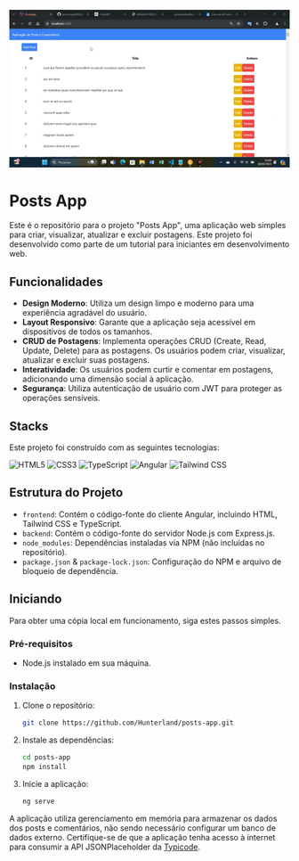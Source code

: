 ![Posts App Demo](/public/home.gif)


# Posts App

Este é o repositório para o projeto "Posts App", uma aplicação web simples para criar, visualizar, atualizar e excluir postagens. Este projeto foi desenvolvido como parte de um tutorial para iniciantes em desenvolvimento web.

## Funcionalidades

- **Design Moderno**: Utiliza um design limpo e moderno para uma experiência agradável do usuário.
- **Layout Responsivo**: Garante que a aplicação seja acessível em dispositivos de todos os tamanhos.
- **CRUD de Postagens**: Implementa operações CRUD (Create, Read, Update, Delete) para as postagens. Os usuários podem criar, visualizar, atualizar e excluir suas postagens.
- **Interatividade**: Os usuários podem curtir e comentar em postagens, adicionando uma dimensão social à aplicação.
- **Segurança**: Utiliza autenticação de usuário com JWT para proteger as operações sensíveis.

## Stacks

Este projeto foi construído com as seguintes tecnologias:

<p>
  <img src="https://img.shields.io/badge/HTML5-E34F26?style=for-the-badge&logo=html5&logoColor=white" alt="HTML5"/>
  <img src="https://img.shields.io/badge/CSS3-1572B6?style=for-the-badge&logo=css3&logoColor=white" alt="CSS3"/>
  <img src="https://img.shields.io/badge/TypeScript-3178C6?style=for-the-badge&logo=typescript&logoColor=white" alt="TypeScript"/>
  <img src="https://img.shields.io/badge/Angular-FF0000?style=for-the-badge&logo=angular&logoColor=white" alt="Angular"/>
  <img src="https://img.shields.io/badge/Tailwind_CSS-38B2AC?style=for-the-badge&logo=tailwind-css&logoColor=white" alt="Tailwind CSS"/>
</p>

## Estrutura do Projeto

- `frontend`: Contém o código-fonte do cliente Angular, incluindo HTML, Tailwind CSS e TypeScript.
- `backend`: Contém o código-fonte do servidor Node.js com Express.js.
- `node_modules`: Dependências instaladas via NPM (não incluídas no repositório).
- `package.json` & `package-lock.json`: Configuração do NPM e arquivo de bloqueio de dependência.

## Iniciando

Para obter uma cópia local em funcionamento, siga estes passos simples.

### Pré-requisitos

- Node.js instalado em sua máquina.

### Instalação

1. Clone o repositório:
   ```sh
   git clone https://github.com/Hunterland/posts-app.git
   ```
2. Instale as dependências:
   ```sh
   cd posts-app
   npm install
   ```
3. Inicie a aplicação:
   ```sh
   ng serve
   ```

A aplicação utiliza gerenciamento em memória para armazenar os dados dos posts e comentários, não sendo necessário configurar um banco de dados externo. Certifique-se de que a aplicação tenha acesso à internet para consumir a API JSONPlaceholder da [Typicode](https://jsonplaceholder.typicode.com/).
